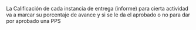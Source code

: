 La Calificación de cada instancia de entrega (informe) para cierta actividad va a marcar su porcentaje de avance y si se le da el aprobado o no
para dar por aprobado una PPS 